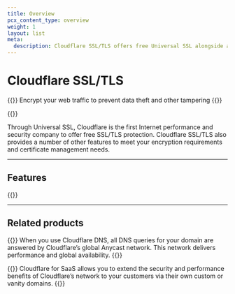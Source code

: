 ```yaml
---
title: Overview
pcx_content_type: overview
weight: 1
layout: list
meta:
  description: Cloudflare SSL/TLS offers free Universal SSL alongside advanced and enterprise features to meet your encryption and certificate management needs.
---
```


# Cloudflare SSL/TLS

{{<description>}}
Encrypt your web traffic to prevent data theft and other tampering
{{</description>}}

{{<plan type = "all">}}

Through Universal SSL, Cloudflare is the first Internet performance and security company to offer free SSL/TLS protection.
Cloudflare SSL/TLS also provides a number of other features to meet your encryption requirements and certificate management needs.

---

## Features

{{<product-table id="ssl">}}

---

## Related products

{{<related header="Cloudflare DNS" href="/dns/" product="dns">}} 
When you use Cloudflare DNS, all DNS queries for your domain are answered by Cloudflare’s global Anycast network. This network delivers performance and global availability.
{{</related>}}

{{<related header="Cloudflare for SaaS" href="/cloudflare-for-platforms/cloudflare-for-saas/" product="cloudflare-for-platforms">}} 
Cloudflare for SaaS allows you to extend the security and performance benefits of Cloudflare’s network to your customers via their own custom or vanity domains.
{{</related>}}